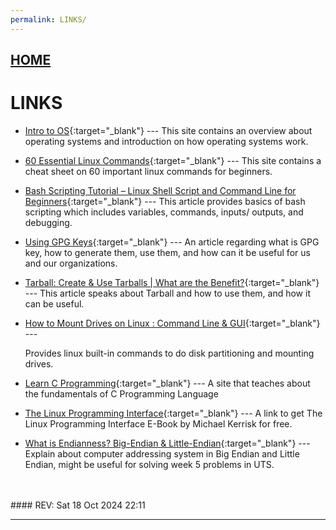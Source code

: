 ```yaml
---
permalink: LINKS/
---
```


## [HOME](../)

# LINKS

* [Intro to OS](https://www.codio.com/resources/intro-to-os){:target="_blank"} ---
  This site contains an overview about operating systems and introduction on how operating systems work.

* [60 Essential Linux Commands](https://demos.vlsm.org/){:target="_blank"} ---
  This site contains a cheat sheet on 60 important linux commands for beginners.

* [Bash Scripting Tutorial – Linux Shell Script and Command Line for Beginners](https://docos.vlsm.org/){:target="_blank"} ---
  This article provides basics of bash scripting which includes variables, commands, inputs/ outputs, and debugging.

* [Using GPG Keys](https://confluence.atlassian.com/bitbucketserver/using-gpg-keys-913477014.html){:target="_blank"} ---
  An article regarding what is GPG key, how to generate them, use them, and how can it be useful for us and our organizations.

* [Tarball: Create & Use Tarballs | What are the Benefit?](https://www.lenovo.com/ca/en/glossary/tarball/?orgRef=https%253A%252F%252Fwww.google.com%252F&srsltid=AfmBOopYv1OCELejErGcUQTOhZ2zxEd36yYhUPXmtLr7ybT6u35Rm5yB){:target="_blank"} ---
  This article speaks about Tarball and how to use them, and how it can be useful.

* [How to Mount Drives on Linux : Command Line & GUI](https://www.wikihow.com/Linux-How-to-Mount-Drive){:target="_blank"} ---

  Provides linux built-in commands to do disk partitioning and mounting drives.
* [Learn C Programming](https://www.programiz.com/c-programming){:target="_blank"} ---
 A site that teaches about the fundamentals of C Programming Language

* [The Linux Programming Interface](https://broman.dev/download/The%20Linux%20Programming%20Interface.pdf){:target="_blank"} ---
 A link to get The Linux Programming Interface E-Book by Michael Kerrisk for free.

* [What is Endianness? Big-Endian & Little-Endian](https://www.geeksforgeeks.org/little-and-big-endian-mystery/){:target="_blank"} ---
 Explain about computer addressing system in Big Endian and Little Endian, might be useful for solving week 5 problems in UTS.

<br>
<br>
#### REV: Sat 18 Oct 2024 22:11
<hr>

